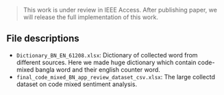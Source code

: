 > This work is under review in IEEE Access. After publishing paper, we will release the full implementation of this work.

## File descriptions

* `Dictionary_BN_EN_61208.xlsx`: Dictionary of collected word from different sources. Here we made huge dictionary which contain code-mixed bangla word and their english counter word.
* `final_code_mixed_BN_app_review_dataset_csv.xlsx`: The large collectd dataset on code mixed sentiment analysis.
